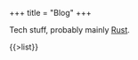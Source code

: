 +++
title = "Blog"
+++

Tech stuff, probably mainly [Rust][].

{{>list}}

[Rust]: https://www.rust-lang.org/
